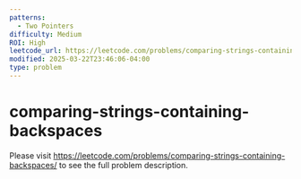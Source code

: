 ```yaml
---
patterns:
  - Two Pointers
difficulty: Medium
ROI: High
leetcode_url: https://leetcode.com/problems/comparing-strings-containing-backspaces/
modified: 2025-03-22T23:46:06-04:00
type: problem
---
```


# comparing-strings-containing-backspaces

Please visit https://leetcode.com/problems/comparing-strings-containing-backspaces/ to see the full problem description.
